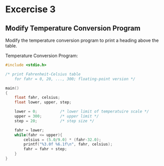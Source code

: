 <h1>Excercise 3</h1>
<h2>Modify Temperature Conversion Program</h2>
Modify the temperature conversion program to print a heading above the table.

Temperature Conversion Program:
```c
#include <stdio.h>

/* print Fahrenheit-Celsius table 
    for fahr = 0, 20, ..., 300; floating-point version */

main()
{
    float fahr, celsius;
    float lower, upper, step;

    lower = 0;          /* lower limit of temperatuire scale */ 
    upper = 300;        /* upper limit */ 
    step = 20;          /* step size */

    fahr = lower;
    while(fahr <= upper){
        celsius = (5.0/9.0) * (fahr-32.0);
        printf("%3.0f %6.1f\n", fahr, celsius);
        fahr = fahr + step;
    }
}

```